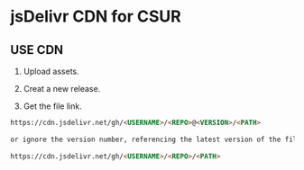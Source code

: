 # jsDelivr CDN for CSUR

>

## USE CDN

1. Upload assets.

2. Creat a new release.

3. Get the file link.
```html
https://cdn.jsdelivr.net/gh/<USERNAME>/<REPO>@<VERSION>/<PATH>
  
or ignore the version number, referencing the latest version of the file.
  
https://cdn.jsdelivr.net/gh/<USERNAME>/<REPO>/<PATH>
```
